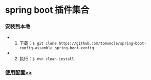 # spring boot 插件集合

### 安装到本地

* 1. 下载：`$ git clone https://github.com/tomoncle/spring-boot-config-assemble spring-boot-config`
* 2. 执行：`$ mvn clean install`


### [使用配置>>](https://github.com/tomoncle/m2)

